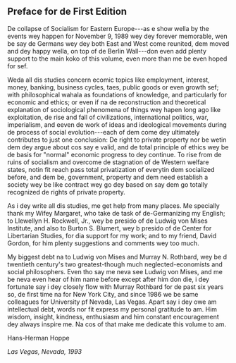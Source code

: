 ## Preface for de First Edition

De collapse of Socialism for Eastern Europe\---as e show wella by the events wey happen for November 9, 1989 wey dey forever memorable, wen be say de Germans wey dey both East and West come reunited, dem moved and dey happy wella, on top of de Berlin Wall\---don even add plenty support to the main koko of this volume, even more than me be even hoped for sef.

Weda all dis studies concern ecomic topics like employment, interest, money, banking, business cycles, taes, public goods or even growth sef; with philosophical wahala as foundations of knowledge, and particularly for economic and ethics; or even if na de reconstruction and theoretical explanation of sociological phenomena of things wey hapen long ago like exploitation, de rise and fall of civilizations, international politics, war, imperialism, and eeven de work of ideas and ideological movements during de process of social evolution\---each of dem come dey ultimately contributes to just one conclusion: De right to private property nor be wetin dem dey argue about cos say e valid, and de total principle of ethics wey be de basis for "normal" economic progress to dey continue. To rise from de ruins of socialism and overcome de stagnation of de Western welfare states, notin fit reach pass total privatization of everytin dem socialized before, and dem be, government, property and dem need establish a society wey be like contract wey go dey based on say dem go totally recognized de rights of private property.

As i dey write all dis studies, me get help from many places. Me specially thank my Wifey Margaret, who take de task of de-Germanizing my English; to Llewellyn H. Rockwell, Jr., wey be presido of de Ludwig von Mises Institute, and also to Burton S. Blumert, wey b presido of de Center for Libertarian Studies, for dia support for my work; and to my friend, David Gordon, for him plenty suggestions and comments wey too much.

My biggest debt na to Ludwig von Mises and Murray N. Rothbard, wey be d twentieth century's two greatest-though much neglected-economists and social philosophers. Even tho say me neva see Ludwig von Mises, and me be neva even hear of him name before except after him don die, i dey fortunate say i dey closely flow with Murray Rothbard for de past six years so, de first time na for New York City, and since 1986 we be same colleagues for University pf Nevada, Las Vegas. Apart say i dey owe am intellectual debt, words nor fit express my personal gratitude to am. Him wisdom, insight, kindness, enthusiasm and him constant encouragement dey always inspire me. Na cos of that make me dedicate this volume to am.

Hans-Herman Hoppe

*Las Vegas, Nevada, 1993*
